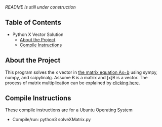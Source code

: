 *README is still under construction*

## Table of Contents
- Python X Vector Solution
  * [About the Project](#about-the-project)
  * [Compile Instructions](#compile-instructions)

## About the Project
This program solves the x vector in [the matrix equation Ax=b](https://math.berkeley.edu/~arash/54/notes/01_04.pdf) using sympy, numpy, and scipylinalg. Assume B is a matrix and [x]B is a vector. The process of matrix multiplication can be explained by [clicking here](https://www.mathsisfun.com/algebra/matrix-multiplying.html).

## Compile Instructions
These compile instructions are for a Ubuntu Operating System
* Compile/run: python3 solveXMatrix.py

